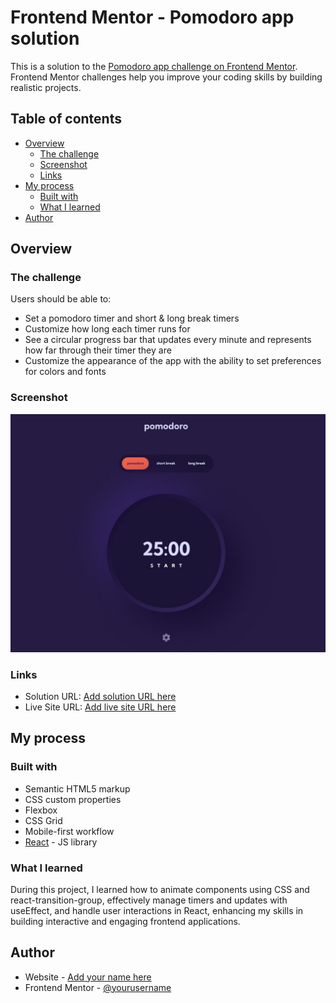 # Frontend Mentor - Pomodoro app solution

This is a solution to the [Pomodoro app challenge on Frontend Mentor](https://www.frontendmentor.io/challenges/pomodoro-app-KBFnycJ6G). Frontend Mentor challenges help you improve your coding skills by building realistic projects.

## Table of contents

- [Overview](#overview)
  - [The challenge](#the-challenge)
  - [Screenshot](#screenshot)
  - [Links](#links)
- [My process](#my-process)
  - [Built with](#built-with)
  - [What I learned](#what-i-learned)
- [Author](#author)

## Overview

### The challenge

Users should be able to:

- Set a pomodoro timer and short & long break timers
- Customize how long each timer runs for
- See a circular progress bar that updates every minute and represents how far through their timer they are
- Customize the appearance of the app with the ability to set preferences for colors and fonts

### Screenshot

![](./screenshot.jpg)

### Links

- Solution URL: [Add solution URL here](https://github.com/launamoor/pomodoro_app)
- Live Site URL: [Add live site URL here](https://bjpomodoro.netlify.app)

## My process

### Built with

- Semantic HTML5 markup
- CSS custom properties
- Flexbox
- CSS Grid
- Mobile-first workflow
- [React](https://reactjs.org/) - JS library

### What I learned

During this project, I learned how to animate components using CSS and react-transition-group, effectively manage timers and updates with useEffect, and handle user interactions in React, enhancing my skills in building interactive and engaging frontend applications.

## Author

- Website - [Add your name here](https://bartjozef.com)
- Frontend Mentor - [@yourusername](https://www.frontendmentor.io/profile/launamoor)
